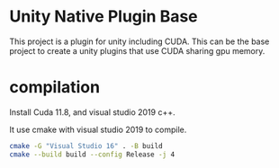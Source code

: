 # Unity Native Plugin Base

This project is a plugin for unity including CUDA. This can be the base project to create a unity plugins that use CUDA sharing gpu memory.

# compilation

Install Cuda 11.8, and visual studio 2019 c++.

It use cmake with visual studio 2019 to compile.

```sh
cmake -G "Visual Studio 16" . -B build
cmake --build build --config Release -j 4
```
